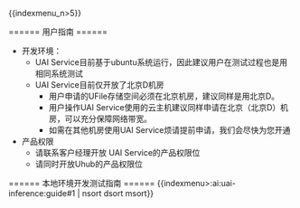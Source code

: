 {{indexmenu_n>5}}

====== 用户指南 ======

  * 开发环境：
	  * UAI Service目前基于ubuntu系统运行，因此建议用户在测试过程也是用相同系统测试
	  * UAI Service目前仅开放了北京D机房
		* 用户申请的UFile存储空间必须在北京机房，建议同样是用北京D。
		* 用户操作UAI Service使用的云主机建议同样申请在北京（北京D）机房，可以充分保障网络带宽。
		* 如需在其他机房使用UAI Service烦请提前申请，我们会尽快为您开通
  * 产品权限
	* 请联系客户经理开放 UAI Service的产品权限位
	* 请同时开放Uhub的产品权限位

====== 本地环境开发测试指南 ======
{{indexmenu>:ai:uai-inference:guide#1 | nsort dsort msort}}